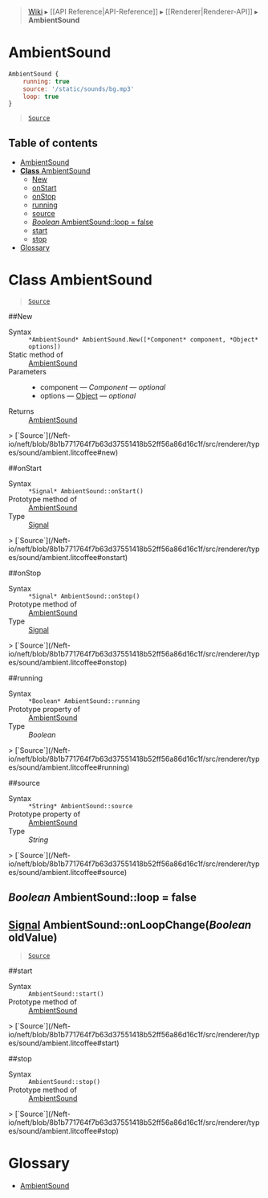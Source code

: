 > [Wiki](Home) ▸ [[API Reference|API-Reference]] ▸ [[Renderer|Renderer-API]] ▸ **AmbientSound**

# AmbientSound

```javascript
AmbientSound {
    running: true
    source: '/static/sounds/bg.mp3'
    loop: true
}
```

> [`Source`](/Neft-io/neft/blob/8b1b771764f7b63d37551418b52ff56a86d16c1f/src/renderer/types/sound/ambient.litcoffee#ambientsound)

## Table of contents
* [AmbientSound](#ambientsound)
* [**Class** AmbientSound](#class-ambientsound)
  * [New](#new)
  * [onStart](#onstart)
  * [onStop](#onstop)
  * [running](#running)
  * [source](#source)
  * [*Boolean* AmbientSound::loop = false](#boolean-ambientsoundloop--false)
  * [start](#start)
  * [stop](#stop)
* [Glossary](#glossary)

# **Class** AmbientSound

> [`Source`](/Neft-io/neft/blob/8b1b771764f7b63d37551418b52ff56a86d16c1f/src/renderer/types/sound/ambient.litcoffee#class-ambientsound)

##New
<dl><dt>Syntax</dt><dd><code>&#x2A;AmbientSound&#x2A; AmbientSound.New([&#x2A;Component&#x2A; component, &#x2A;Object&#x2A; options])</code></dd><dt>Static method of</dt><dd><a href="/Neft-io/neft/wiki/Renderer-AmbientSound-API#class-ambientsound">AmbientSound</a></dd><dt>Parameters</dt><dd><ul><li>component — <i>Component</i> — <i>optional</i></li><li>options — <a href="/Neft-io/neft/wiki/Utils-API#isobject">Object</a> — <i>optional</i></li></ul></dd><dt>Returns</dt><dd><a href="/Neft-io/neft/wiki/Renderer-AmbientSound-API#class-ambientsound">AmbientSound</a></dd></dl>
> [`Source`](/Neft-io/neft/blob/8b1b771764f7b63d37551418b52ff56a86d16c1f/src/renderer/types/sound/ambient.litcoffee#new)

##onStart
<dl><dt>Syntax</dt><dd><code>&#x2A;Signal&#x2A; AmbientSound::onStart()</code></dd><dt>Prototype method of</dt><dd><a href="/Neft-io/neft/wiki/Renderer-AmbientSound-API#class-ambientsound">AmbientSound</a></dd><dt>Type</dt><dd><a href="/Neft-io/neft/wiki/Signal-API#class-signal">Signal</a></dd></dl>
> [`Source`](/Neft-io/neft/blob/8b1b771764f7b63d37551418b52ff56a86d16c1f/src/renderer/types/sound/ambient.litcoffee#onstart)

##onStop
<dl><dt>Syntax</dt><dd><code>&#x2A;Signal&#x2A; AmbientSound::onStop()</code></dd><dt>Prototype method of</dt><dd><a href="/Neft-io/neft/wiki/Renderer-AmbientSound-API#class-ambientsound">AmbientSound</a></dd><dt>Type</dt><dd><a href="/Neft-io/neft/wiki/Signal-API#class-signal">Signal</a></dd></dl>
> [`Source`](/Neft-io/neft/blob/8b1b771764f7b63d37551418b52ff56a86d16c1f/src/renderer/types/sound/ambient.litcoffee#onstop)

##running
<dl><dt>Syntax</dt><dd><code>&#x2A;Boolean&#x2A; AmbientSound::running</code></dd><dt>Prototype property of</dt><dd><a href="/Neft-io/neft/wiki/Renderer-AmbientSound-API#class-ambientsound">AmbientSound</a></dd><dt>Type</dt><dd><i>Boolean</i></dd></dl>
> [`Source`](/Neft-io/neft/blob/8b1b771764f7b63d37551418b52ff56a86d16c1f/src/renderer/types/sound/ambient.litcoffee#running)

##source
<dl><dt>Syntax</dt><dd><code>&#x2A;String&#x2A; AmbientSound::source</code></dd><dt>Prototype property of</dt><dd><a href="/Neft-io/neft/wiki/Renderer-AmbientSound-API#class-ambientsound">AmbientSound</a></dd><dt>Type</dt><dd><i>String</i></dd></dl>
> [`Source`](/Neft-io/neft/blob/8b1b771764f7b63d37551418b52ff56a86d16c1f/src/renderer/types/sound/ambient.litcoffee#source)

## *Boolean* AmbientSound::loop = false

## [Signal](/Neft-io/neft/wiki/Signal-API#class-signal) AmbientSound::onLoopChange(*Boolean* oldValue)

> [`Source`](/Neft-io/neft/blob/8b1b771764f7b63d37551418b52ff56a86d16c1f/src/renderer/types/sound/ambient.litcoffee#boolean-ambientsoundloop--false-signal-ambientsoundonloopchangeboolean-oldvalue)

##start
<dl><dt>Syntax</dt><dd><code>AmbientSound::start()</code></dd><dt>Prototype method of</dt><dd><a href="/Neft-io/neft/wiki/Renderer-AmbientSound-API#class-ambientsound">AmbientSound</a></dd></dl>
> [`Source`](/Neft-io/neft/blob/8b1b771764f7b63d37551418b52ff56a86d16c1f/src/renderer/types/sound/ambient.litcoffee#start)

##stop
<dl><dt>Syntax</dt><dd><code>AmbientSound::stop()</code></dd><dt>Prototype method of</dt><dd><a href="/Neft-io/neft/wiki/Renderer-AmbientSound-API#class-ambientsound">AmbientSound</a></dd></dl>
> [`Source`](/Neft-io/neft/blob/8b1b771764f7b63d37551418b52ff56a86d16c1f/src/renderer/types/sound/ambient.litcoffee#stop)

# Glossary

- [AmbientSound](#class-ambientsound)

